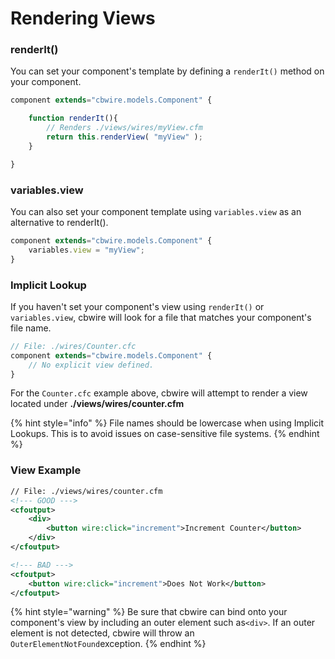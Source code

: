 # Rendering Views

### renderIt()&#x20;

You can set your component's template by defining a `renderIt()` method on your component.

```javascript
component extends="cbwire.models.Component" {

    function renderIt(){
        // Renders ./views/wires/myView.cfm
        return this.renderView( "myView" );
    }

}
```

### variables.view

You can also set your component template using `variables.view` as an alternative to renderIt().

```javascript
component extends="cbwire.models.Component" {
    variables.view = "myView";
}

```

### Implicit Lookup

If you haven't set your component's view using `renderIt()` or `variables.view`, cbwire will look for a file that matches your component's file name.

```javascript
// File: ./wires/Counter.cfc
component extends="cbwire.models.Component" {
    // No explicit view defined.
}
```

For the `Counter.cfc` example above, cbwire will attempt to render a view located under **./views/wires/counter.cfm**

{% hint style="info" %}
File names should be lowercase when using Implicit Lookups. This is to avoid issues on case-sensitive file systems.
{% endhint %}

### View Example

```xml
// File: ./views/wires/counter.cfm
<!--- GOOD --->
<cfoutput>
    <div>
        <button wire:click="increment">Increment Counter</button>
    </div>
</cfoutput>

<!--- BAD --->
<cfoutput>
    <button wire:click="increment">Does Not Work</button>
</cfoutput>
```

{% hint style="warning" %}
Be sure that cbwire can bind onto your component's view by including an outer element such as`<div>`. If an outer element is not detected, cbwire will throw an `OuterElementNotFound`exception.
{% endhint %}
